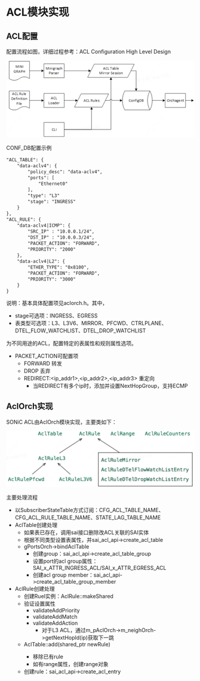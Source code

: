 # ACL模块实现

## ACL配置

配置流程如图，详细过程参考：ACL Configuration High Level Design

![](assets/ACL模块实现.00-10-54.png)

CONF_DB配置示例

```
"ACL_TABLE": {
    "data-aclv4": {
        "policy_desc": "data-aclv4",
        "ports": [
            "Ethernet0"
        ],
        "type": "L3"
        "stage": "INGRESS"
    }
},
"ACL_RULE": {
    "data-aclv4|ICMP": {
        "SRC_IP" : "10.0.0.1/24",
        "DST_IP" : "10.0.0.3/24",
        "PACKET_ACTION": "FORWARD",
        "PRIORITY": "2000"
    },
    "data-aclv4|L2": {
        "ETHER_TYPE": "0x8100",
        "PACKET_ACTION": "FORWARD",
        "PRIORITY": "3000"
    }
}
```

说明：基本具体配置项见aclorch.h。其中，

- stage可选项：INGRESS、EGRESS
- 表类型可选项：L3、L3V6、MIRROR、PFCWD、CTRLPLANE、DTEL_FLOW_WATCHLIST、DTEL_DROP_WATCHLIST

为不同用途的ACL，配置特定的表属性和规则属性选项。

- PACKET_ACTION可配置项
  - FORWARD 转发
  - DROP 丢弃
  - REDIRECT:<ip_addr1>,<ip_addr2>,<ip_addr3> 重定向
    - 当REDIRECT有多个ip时，添加并设置NextHopGroup，支持ECMP

## AclOrch实现

SONiC ACL由AclOrch模块实现，主要类如下：

![](assets/ACL模块实现.00-14-14.png)

主要处理流程

- 以SubscriberStateTable方式订阅：CFG_ACL_TABLE_NAME、CFG_ACL_RULE_TABLE_NAME、STATE_LAG_TABLE_NAME
- AclTable创建处理
  - 如果表已存在，调用sai接口删除改ACL关联的SAI实体
  - 根据不同类型设置表属性，并sai_acl_api->create_acl_table
  - gPortsOrch->bindAclTable
    - 创建group：sai_acl_api->create_acl_table_group
    - 设置port的acl group属性： SAI_x_ATTR_INGRESS_ACL/SAI_x_ATTR_EGRESS_ACL
    - 创建acl group member：sai_acl_api->create_acl_table_group_member
- AclRule创建处理
  - 创建Ruel实例：AclRule::makeShared
  - 验证设置属性
    - validateAddPriority
    - validateAddMatch
    - validateAddAction
      - 对于L3 ACL，通过m_pAclOrch->m_neighOrch->getNextHopId(ip)获取下一跳
  - AclTable::add(shared_ptr<AclRule> newRule)
    - 移除已有rule
    - 如有range属性，创建range对象
  - 创建rule：sai_acl_api->create_acl_entry